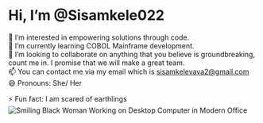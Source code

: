 # Hi, I’m @Sisamkele022

👀 I’m interested in empowering solutions through code.  
🌱 I’m currently learning COBOL Mainframe development.  
💞️ I’m looking to collaborate on anything that you believe is groundbreaking, count me in. I promise that we will make a great team.  
📫 You can contact me via my email which is sisamkelevava2@gmail.com  
😄 Pronouns: She/ Her  

⚡ Fun fact: I am scared of earthlings  
![Smiling Black Woman Working on Desktop Computer in Modern Office](https://static.vecteezy.com/system/resources/previews/057/184/618/non_2x/smiling-black-woman-working-on-desktop-computer-in-modern-office-photo.jpg)
